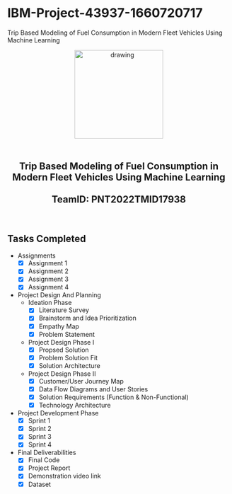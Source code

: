 # IBM-Project-43937-1660720717
Trip Based Modeling of Fuel Consumption in Modern Fleet Vehicles Using Machine Learning
<br>
    <div align="center">
        <img src="https://upload.wikimedia.org/wikipedia/commons/5/51/IBM_logo.svg"  align="center" alt="drawing" width="200" />
        <h2 align="center" style="margin-top:50px"> Trip Based Modeling of Fuel Consumption in Modern Fleet Vehicles Using Machine Learning
        <br><br>TeamID: PNT2022TMID17938</h2>
    </div>

<br>

## Tasks Completed 
- Assignments
    -  [x] Assignment 1 <br>
    -  [x] Assignment 2  <br>    
    -  [x] Assignment 3  <br>
    -  [x] Assignment 4  <br>  
    
- Project Design And Planning
    - Ideation Phase
        -  [x] Literature Survey <br>
        -  [x] Brainstorm and Idea Prioritization <br>
        -  [x] Empathy Map <br>
        -  [x] Problem Statement <br>
    - Project Design Phase I
        - [x] Propsed Solution <br>
        - [x] Problem Solution Fit <br>
        - [x] Solution Architecture <br>
    - Project Design Phase II
        - [x] Customer/User Journey Map <br>
        - [x] Data Flow Diagrams and User Stories <br>
        - [x] Solution Requirements (Function & Non-Functional) <br>
        - [x] Technology Architecture <br>
- Project Development Phase
    -  [x] Sprint 1 <br>
    -  [x] Sprint 2 <br>    
    -  [x] Sprint 3 <br>
    -  [x] Sprint 4 <br>  
- Final Deliverabilities
    -  [x] Final Code <br>
    -  [x] Project Report <br>    
    -  [x] Demonstration video link <br>
    -  [x] Dataset<br>  

<br>
